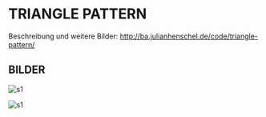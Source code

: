# TRIANGLE PATTERN

Beschreibung und weitere Bilder:
http://ba.julianhenschel.de/code/triangle-pattern/

## BILDER

![s1](http://ba.julianhenschel.de/wp-content/uploads/2012/01/2012127-122615.jpg)

![s1](http://ba.julianhenschel.de/wp-content/uploads/2012/01/2012127-12279.jpg)